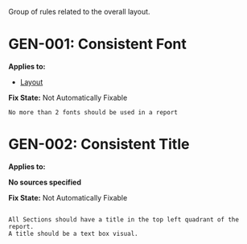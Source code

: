 Group of rules related to the overall layout.



# GEN-001: Consistent Font

**Applies to:**

- [Layout](/layout/layout)

**Fix State:** Not Automatically Fixable

```
No more than 2 fonts should be used in a report
```

# GEN-002: Consistent Title

**Applies to:**

__No sources specified__

**Fix State:** Not Automatically Fixable

```

All Sections should have a title in the top left quadrant of the report.
A title should be a text box visual.

```
